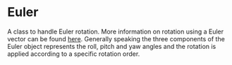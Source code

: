 # Euler

A class to handle Euler rotation. More information on rotation using a Euler vector can be
found [here](https://en.wikipedia.org/wiki/Euler%27s_rotation_theorem). Generally speaking the three components of the Euler object represents the roll, pitch and yaw angles and the rotation is applied according to a specific rotation order.
